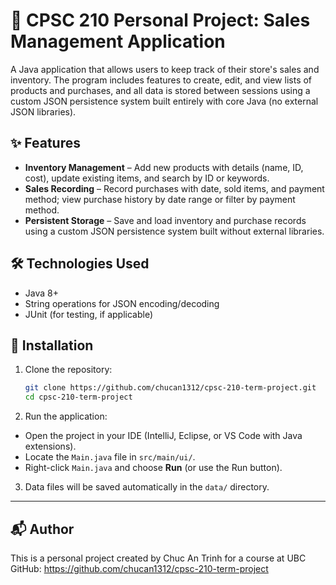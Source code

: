 # 📂 CPSC 210 Personal Project: Sales Management Application

A Java application that allows users to keep track of their store's sales and inventory. The program includes features to create, edit, and view lists of products and purchases, and all data is stored between sessions using a custom JSON persistence system built entirely with core Java (no external JSON libraries).

## ✨ Features

- **Inventory Management** – Add new products with details (name, ID, cost), update existing items, and search by ID or keywords.
- **Sales Recording** – Record purchases with date, sold items, and payment method; view purchase history by date range or filter by payment method.
- **Persistent Storage** – Save and load inventory and purchase records using a custom JSON persistence system built without external libraries.

## 🛠️ Technologies Used

- Java 8+   
- String operations for JSON encoding/decoding  
- JUnit (for testing, if applicable)

## 🚀 Installation

1. Clone the repository:
    ```bash
    git clone https://github.com/chucan1312/cpsc-210-term-project.git
    cd cpsc-210-term-project
    ```
2. Run the application:
- Open the project in your IDE (IntelliJ, Eclipse, or VS Code with Java extensions).
- Locate the `Main.java` file in `src/main/ui/`.
- Right-click `Main.java` and choose **Run** (or use the Run button).

3. Data files will be saved automatically in the `data/` directory.

---

## 📬 Author
This is a personal project created by Chuc An Trinh for a course at UBC
GitHub: https://github.com/chucan1312/cpsc-210-term-project

